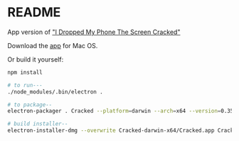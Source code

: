 # README #

App version of ["I Dropped My Phone The Screen Cracked"](https://github.com/billorcutt/i_dropped_my_phone_the_screen_cracked)

Download the [app](https://github.com/billorcutt/Cracked/releases/download/0.1.0/Cracked.dmg) for Mac OS.

Or build it yourself:

```bash
npm install

# to run---
./node_modules/.bin/electron . 

# to package--
electron-packager . Cracked --platform=darwin --arch=x64 --version=0.35.6 --icon=<path-to>/cracked.icns

# build installer--
electron-installer-dmg --overwrite Cracked-darwin-x64/Cracked.app Cracked --out=Installers/
```
